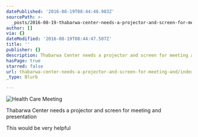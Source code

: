 ```yaml
---
datePublished: '2016-08-19T08:44:48.983Z'
sourcePath: >-
  _posts/2016-08-19-thabarwa-center-needs-a-projector-and-screen-for-meeting-and.md
author: []
via: {}
dateModified: '2016-08-19T08:44:47.507Z'
title: ''
publisher: {}
description: Thabarwa Center needs a projector and screen for meeting and presentation
hasPage: true
starred: false
url: thabarwa-center-needs-a-projector-and-screen-for-meeting-and/index.html
_type: Blurb

---
```

![Health Care Meeting](https://the-grid-user-content.s3-us-west-2.amazonaws.com/10d95ae6-9cda-4cb6-adfb-de4084f3921d.jpg)

Thabarwa Center needs a projector and screen for meeting and presentation

This would be very helpful